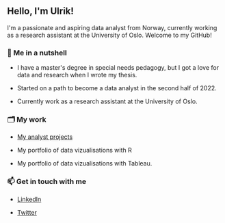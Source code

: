 ## Hello, I'm Ulrik! 
I'm a passionate and aspiring data analyst from Norway, currently working as a research assistant at the University of Oslo. Welcome to my GitHub!



### 🥥  Me in a nutshell
  
- I have a master's degree in special needs pedagogy, but I got a love for data and research when I wrote my thesis. 
  
- Started on a path to become a data analyst in the second half of 2022. 
  
- Currently work as a research assistant at the University of Oslo. 


### 🗂 My work
 
- [My analyst projects](https://github.com/UlrikDaae/Analyst-Projects/blob/main/README.md)

- My portfolio of data vizualisations with R

- My portfolio of data vizualisations with Tableau. 
  



### 📫 Get in touch with me

- [LinkedIn](https://www.linkedin.com/in/ulrik-daae/)

- [Twitter](https://twitter.com/UlrikDaae)
